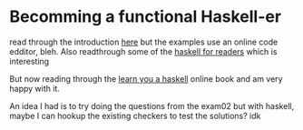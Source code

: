 # Becomming a functional Haskell-er

read through the introduction [here](https://haskell-via-sokoban.nomeata.de/) but the examples use an online code edditor, bleh. Also readthrough some of the [haskell for readers](http://haskell-for-readers.nomeata.de/) which is interesting

But now reading through the [learn you a haskell](https://learnyouahaskell.github.io/) online book and am very happy with it. 

An idea I had is to try doing the questions from the exam02 but with haskell, maybe I can hookup the existing checkers to test the solutions? idk
